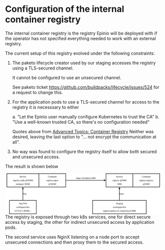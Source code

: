 # Configuration of the internal container registry

The internal container registry is the registry Epinio will be deployed with if the operator has not
specified everything needed to work with an external registry.

The current setup of this registry evolved under the following constraints:

  1. The paketo lifecycle creator used by our staging accesses the registry using a TLS-secured
  channel.

     It cannot be configured to use an unsecured channel.

     See paketo ticket https://github.com/buildpacks/lifecycle/issues/524
     for a request to change this.

  2. For the application pods to use a TLS-secured channel for access to the registry it is necesssary to either

       a. "Let the Epinio user manually configure Kubernetes to trust the CA"
       b. "Use a well-known trusted CA, so there's no configuration needed"

     Quotes above from [Advanced Topics: Container Registry](https://docs.epinio.io/explanations/advanced#container-registry)
     Neither was desired, leaving the last option to "... not encrypt the communication at all".

  3. No way was found to configure the registry itself to allow both secured and unsecured access.

The result is shown below

<img src="./container-registry.svg" align="right">

The registry is exposed through two k8s services, one for direct secure access by staging, the other
for indirect unsecured access by application pods.

The second service uses NginX listening on a node port to accept unsecured connections and then
proxy them to the secured access.
